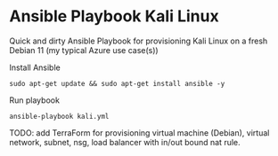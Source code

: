 # Ansible Playbook Kali Linux

Quick and dirty Ansible Playbook for provisioning Kali Linux on a fresh Debian 11 (my typical Azure use case(s))

Install Ansible

```
sudo apt-get update && sudo apt-get install ansible -y
```
Run playbook
```
ansible-playbook kali.yml
```

TODO: add TerraForm for provisioning virtual machine (Debian), virtual network, subnet, nsg, load balancer with in/out bound nat rule.
